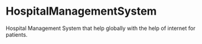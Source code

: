 # HospitalManagementSystem
Hospital Management System that help globally  with the help of internet for patients.
